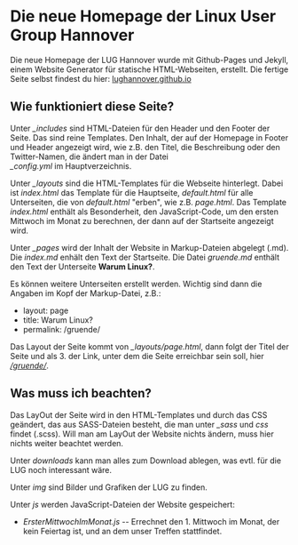 # Die neue Homepage der Linux User Group Hannover

Die neue Homepage der LUG Hannover wurde mit Github-Pages und Jekyll, einem Website 
Generator für statische HTML-Webseiten, erstellt.
Die fertige Seite selbst findest du hier: [lughannover.github.io](https://lughannover.github.io/)


## Wie funktioniert diese Seite?

Unter *_includes* sind HTML-Dateien für den Header und den Footer der Seite. Das sind 
reine Templates. Den Inhalt, der auf der Homepage in Footer und Header angezeigt wird, wie 
z.B. den Titel, die Beschreibung oder den Twitter-Namen, die ändert man in der Datei  
*_config.yml* im Hauptverzeichnis.

Unter *_layouts* sind die HTML-Templates für die Webseite hinterlegt. Dabei ist
*index.html* das Template für die Hauptseite, *default.html* für alle Unterseiten,
die von *default.html* "erben", wie z.B. *page.html*. Das Template *index.html* 
enthält als Besonderheit, den JavaScript-Code, um den ersten Mittwoch im Monat zu 
berechnen, der dann auf der Startseite angezeigt wird.

Unter *_pages* wird der Inhalt der Website in Markup-Dateien abgelegt (.md). Die 
*index.md* enhält den Text der Startseite. Die Datei *gruende.md*  enthält den Text der 
Unterseite **Warum Linux?**. 

Es können weitere Unterseiten erstellt werden. Wichtig sind dann die Angaben im Kopf 
der Markup-Datei, z.B.:

* layout: page 
* title: Warum Linux?
* permalink: /gruende/


Das Layout der Seite kommt von *_layouts/page.html*, dann folgt der Titel der 
Seite und als 3. der Link, unter dem die Seite erreichbar sein soll, hier 
[*/gruende/*](https://lughannover.github.io/gruende/).


## Was muss ich beachten?

Das LayOut der Seite wird in den HTML-Templates und durch das CSS geändert, das aus 
SASS-Dateien besteht, die man unter *_sass* und *css* findet (.scss). Will man am 
LayOut der Website nichts ändern, muss hier nichts weiter beachtet werden.

Unter *downloads* kann man alles zum Download ablegen, was evtl. für die LUG noch interessant wäre.

Unter *img* sind Bilder und Grafiken der LUG zu finden.

Unter *js* werden JavaScript-Dateien der Website gespeichert:

* *ErsterMittwochImMonat.js* -- Errechnet den 1. Mittwoch im Monat, der kein Feiertag ist, und an dem unser Treffen stattfindet.
